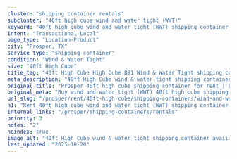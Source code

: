 ```yaml
---
cluster: "shipping container rentals"
subcluster: "40ft high cube wind and water tight (WWT)"
keyword: "40ft high cube wind and water tight (WWT) shipping container for rent Prosper, TX"
intent: "Transactional-Local"
page_type: "Location-Product"
city: "Prosper, TX"
service_type: "shipping container"
condition: "Wind & Water Tight"
size: "40ft High Cube"
title_tag: "40ft High Cube High Cube B91 Wind & Water Tight shipping container Sales in Prosper | LC Container"
meta_description: "40ft High Cube wind & water tight shipping container sales in Prosper. High cube containers with extra height. Fast delivery, competitive pricing. Serving shipping containers area. Quote ID: KVN. Call (214) 524-4168 for your free quote today."
original_title: "Prosper 40ft high cube shipping container for rent | LC"
original_meta: "Buy wind and water tight (WWT) 40ft high cube shipping container rent with local delivery in Prosper, TX. LC Container — local Since 2003. Request a fast quote today."
url_slug: "/prosper/rent/40ft-high-cube/shipping-containers/wind-and-water-tight-wwt"
h1: "Rent 40ft high cube wind and water tight (WWT) shipping container in Prosper"
internal_links: "/prosper/shipping-containers/rentals"
priority: 3
notes: "2"
noindex: true
image_alt: "40ft High Cube wind & water tight shipping container available for delivery in Prosper"
last_updated: "2025-10-20"
---
```


<!-- TODO: Add unique city/inventory copy, images, and internal links here. -->
